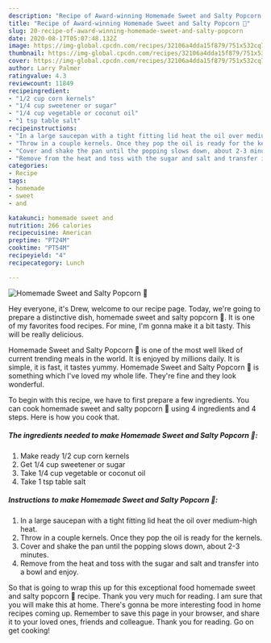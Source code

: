 ```yaml
---
description: "Recipe of Award-winning Homemade Sweet and Salty Popcorn 🍿"
title: "Recipe of Award-winning Homemade Sweet and Salty Popcorn 🍿"
slug: 20-recipe-of-award-winning-homemade-sweet-and-salty-popcorn
date: 2020-08-17T05:07:48.132Z
image: https://img-global.cpcdn.com/recipes/32106a4dda15f879/751x532cq70/homemade-sweet-and-salty-popcorn-🍿-recipe-main-photo.jpg
thumbnail: https://img-global.cpcdn.com/recipes/32106a4dda15f879/751x532cq70/homemade-sweet-and-salty-popcorn-🍿-recipe-main-photo.jpg
cover: https://img-global.cpcdn.com/recipes/32106a4dda15f879/751x532cq70/homemade-sweet-and-salty-popcorn-🍿-recipe-main-photo.jpg
author: Larry Palmer
ratingvalue: 4.3
reviewcount: 11849
recipeingredient:
- "1/2 cup corn kernels"
- "1/4 cup sweetener or sugar"
- "1/4 cup vegetable or coconut oil"
- "1 tsp table salt"
recipeinstructions:
- "In a large saucepan with a tight fitting lid heat the oil over medium-high heat."
- "Throw in a couple kernels. Once they pop the oil is ready for the kernels."
- "Cover and shake the pan until the popping slows down, about 2-3 minutes."
- "Remove from the heat and toss with the sugar and salt and transfer into a bowl and enjoy."
categories:
- Recipe
tags:
- homemade
- sweet
- and

katakunci: homemade sweet and 
nutrition: 266 calories
recipecuisine: American
preptime: "PT24M"
cooktime: "PT54M"
recipeyield: "4"
recipecategory: Lunch

---
```



![Homemade Sweet and Salty Popcorn 🍿](https://img-global.cpcdn.com/recipes/32106a4dda15f879/751x532cq70/homemade-sweet-and-salty-popcorn-🍿-recipe-main-photo.jpg)

Hey everyone, it's Drew, welcome to our recipe page. Today, we're going to prepare a distinctive dish, homemade sweet and salty popcorn 🍿. It is one of my favorites food recipes. For mine, I'm gonna make it a bit tasty. This will be really delicious.



Homemade Sweet and Salty Popcorn 🍿 is one of the most well liked of current trending meals in the world. It is enjoyed by millions daily. It is simple, it is fast, it tastes yummy. Homemade Sweet and Salty Popcorn 🍿 is something which I've loved my whole life. They're fine and they look wonderful.


To begin with this recipe, we have to first prepare a few ingredients. You can cook homemade sweet and salty popcorn 🍿 using 4 ingredients and 4 steps. Here is how you cook that.

<!--inarticleads1-->

##### The ingredients needed to make Homemade Sweet and Salty Popcorn 🍿:

1. Make ready 1/2 cup corn kernels
1. Get 1/4 cup sweetener or sugar
1. Take 1/4 cup vegetable or coconut oil
1. Take 1 tsp table salt




<!--inarticleads2-->

##### Instructions to make Homemade Sweet and Salty Popcorn 🍿:

1. In a large saucepan with a tight fitting lid heat the oil over medium-high heat.
1. Throw in a couple kernels. Once they pop the oil is ready for the kernels.
1. Cover and shake the pan until the popping slows down, about 2-3 minutes.
1. Remove from the heat and toss with the sugar and salt and transfer into a bowl and enjoy.




So that is going to wrap this up for this exceptional food homemade sweet and salty popcorn 🍿 recipe. Thank you very much for reading. I am sure that you will make this at home. There's gonna be more interesting food in home recipes coming up. Remember to save this page in your browser, and share it to your loved ones, friends and colleague. Thank you for reading. Go on get cooking!
